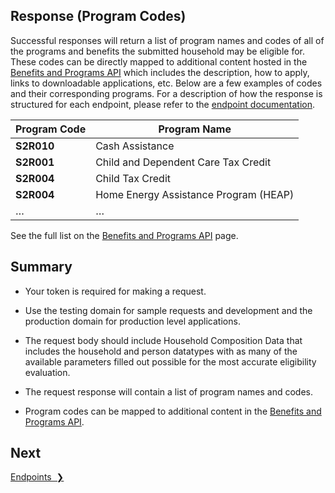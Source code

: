## Response (Program Codes)
Successful responses will return a list of program names and codes of all of the programs and benefits the submitted household may be eligible for. These codes can be directly mapped to additional content hosted in the [Benefits and Programs API](https://data.cityofnewyork.us/Social-Services/Benefits-and-Programs-API/kvhd-5fmu) which includes the description, how to apply, links to downloadable applications, etc. Below are a few examples of codes and their corresponding programs. For a description of how the response is structured for each endpoint, please refer to the [endpoint documentation](endpoints).
  
|Program Code|Program Name|
|---|---|
| <b>S2R010</b> | Cash Assistance |
| <b>S2R001</b> | Child and Dependent Care Tax Credit |
| <b>S2R004</b> | Child Tax Credit |
| <b>S2R004</b> | Home Energy Assistance Program (HEAP) |
|…|…|

<div class="mb-2"></div>

See the full list on the [Benefits and Programs API](https://data.cityofnewyork.us/Social-Services/Benefits-and-Programs-API/kvhd-5fmu) page.

## Summary
* Your token is required for making a request.

* Use the testing domain for sample requests and development and the production domain for production level applications.

* The request body should include Household Composition Data that includes the household and person datatypes with as many of the available
parameters filled out possible for the most accurate eligibility evaluation.

* The request response will contain a list of program names and codes.

* Program codes can be mapped to additional content in the [Benefits and Programs API](https://data.cityofnewyork.us/Social-Services/Benefits-and-Programs-API/kvhd-5fmu).

## Next

<a href="endpoints" title="Endpoints" class="btn color-secondary-button">Endpoints&nbsp;&nbsp;❯</a>
